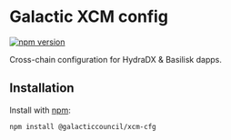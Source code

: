 # Galactic XCM config

[![npm version](https://img.shields.io/npm/v/@galacticcouncil/xcm-cfg.svg)](https://www.npmjs.com/package/@galacticcouncil/xcm-cfg)

Cross-chain configuration for HydraDX & Basilisk dapps.

## Installation

Install with [npm](https://www.npmjs.com/):

`npm install @galacticcouncil/xcm-cfg`
